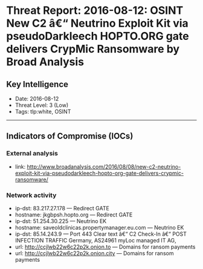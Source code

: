 # Threat Report: 2016-08-12: OSINT New C2 â€“ Neutrino Exploit Kit via pseudoDarkleech HOPTO.ORG gate delivers CrypMic Ransomware by Broad Analysis


## Key Intelligence
* Date: 2016-08-12
* Threat Level: 3 (Low)
* Tags: tlp:white, OSINT

---

## Indicators of Compromise (IOCs)
### External analysis
* link: http://www.broadanalysis.com/2016/08/08/new-c2-neutrino-exploit-kit-via-pseudodarkleech-hopto-org-gate-delivers-crypmic-ransomware/

### Network activity
* ip-dst: 83.217.27.178 — Redirect GATE
* hostname: jkgbpsh.hopto.org — Redirect GATE
* ip-dst: 51.254.30.225 — Neutrino EK
* hostname: saveoldclinicas.propertymanager.eu.com — Neutrino EK
* ip-dst: 85.14.243.9 — Port 443 Clear text â€“ C2 Check-In â€“ POST INFECTION TRAFFIC Germany, AS24961 myLoc managed IT AG,
* url: http://ccjlwb22w6c22p2k.onion.to — Domains for ransom payments
* url: http://ccjlwb22w6c22p2k.onion.city — Domains for ransom payments
